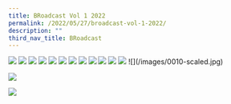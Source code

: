 ```yaml
---
title: BRoadcast Vol 1 2022
permalink: /2022/05/27/broadcast-vol-1-2022/
description: ""
third_nav_title: BRoadcast
---
```

<img src="/images/0001-scaled%20(1).jpg">
<img src="/images/0002-scaled%20(1).jpg">
<img src="/images/0003-scaled%20(1).jpg">
<img src="/images/0004-scaled%20(1).jpg">
<img src="/images/0005-scaled%20(1).jpg">
<img src="/images/0006-scaled%20(1).jpg">
<img src="/images/0007-scaled%20(1).jpg">
<img src="/images/0008-scaled%20(1).jpg">
<img src="/images/0009-scaled%20(1).jpg">
<img src="/images/0010-scaled.jpg">
<img src="/images/0011-scaled.jpg">
<img src="/images/0012-scaled.jpg">
![](/images/0010-scaled.jpg)

![](/images/0011-scaled.jpg)

![](/images/0012-scaled.jpg)